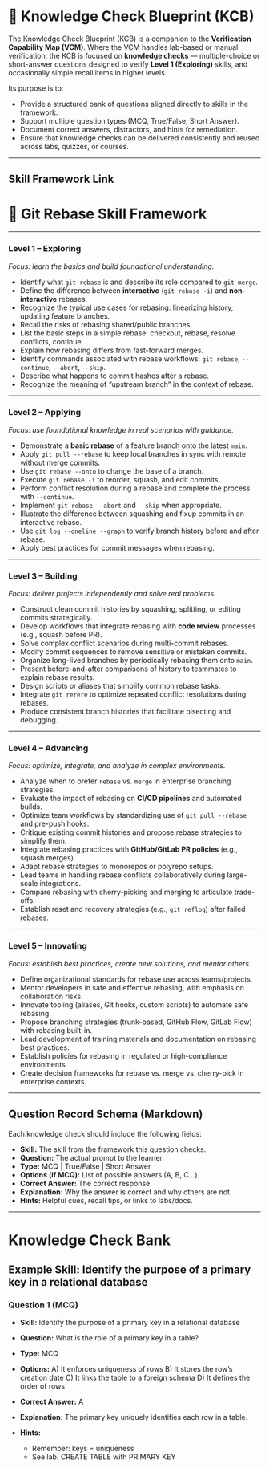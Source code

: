 # 📝 Knowledge Check Blueprint (KCB)

The Knowledge Check Blueprint (KCB) is a companion to the **Verification Capability Map (VCM)**.
Where the VCM handles lab-based or manual verification, the KCB is focused on **knowledge checks** — multiple-choice or short-answer questions designed to verify **Level 1 (Exploring)** skills, and occasionally simple recall items in higher levels.

Its purpose is to:

* Provide a structured bank of questions aligned directly to skills in the framework.
* Support multiple question types (MCQ, True/False, Short Answer).
* Document correct answers, distractors, and hints for remediation.
* Ensure that knowledge checks can be delivered consistently and reused across labs, quizzes, or courses.

---

## Skill Framework Link

# 🧩 Git Rebase Skill Framework

---

### Level 1 – Exploring

_Focus: learn the basics and build foundational understanding._

- Identify what `git rebase` is and describe its role compared to `git merge`.
- Define the difference between **interactive** (`git rebase -i`) and **non-interactive** rebases.
- Recognize the typical use cases for rebasing: linearizing history, updating feature branches.
- Recall the risks of rebasing shared/public branches.
- List the basic steps in a simple rebase: checkout, rebase, resolve conflicts, continue.
- Explain how rebasing differs from fast-forward merges.
- Identify commands associated with rebase workflows: `git rebase`, `--continue`, `--abort`, `--skip`.
- Describe what happens to commit hashes after a rebase.
- Recognize the meaning of “upstream branch” in the context of rebase.

---

### Level 2 – Applying

_Focus: use foundational knowledge in real scenarios with guidance._

- Demonstrate a **basic rebase** of a feature branch onto the latest `main`.
- Apply `git pull --rebase` to keep local branches in sync with remote without merge commits.
- Use `git rebase --onto` to change the base of a branch.
- Execute `git rebase -i` to reorder, squash, and edit commits.
- Perform conflict resolution during a rebase and complete the process with `--continue`.
- Implement `git rebase --abort` and `--skip` when appropriate.
- Illustrate the difference between squashing and fixup commits in an interactive rebase.
- Use `git log --oneline --graph` to verify branch history before and after rebase.
- Apply best practices for commit messages when rebasing.

---

### Level 3 – Building

_Focus: deliver projects independently and solve real problems._

- Construct clean commit histories by squashing, splitting, or editing commits strategically.
- Develop workflows that integrate rebasing with **code review** processes (e.g., squash before PR).
- Solve complex conflict scenarios during multi-commit rebases.
- Modify commit sequences to remove sensitive or mistaken commits.
- Organize long-lived branches by periodically rebasing them onto `main`.
- Present before-and-after comparisons of history to teammates to explain rebase results.
- Design scripts or aliases that simplify common rebase tasks.
- Integrate `git rerere` to optimize repeated conflict resolutions during rebases.
- Produce consistent branch histories that facilitate bisecting and debugging.

---

### Level 4 – Advancing

_Focus: optimize, integrate, and analyze in complex environments._

- Analyze when to prefer `rebase` vs. `merge` in enterprise branching strategies.
- Evaluate the impact of rebasing on **CI/CD pipelines** and automated builds.
- Optimize team workflows by standardizing use of `git pull --rebase` and pre-push hooks.
- Critique existing commit histories and propose rebase strategies to simplify them.
- Integrate rebasing practices with **GitHub/GitLab PR policies** (e.g., squash merges).
- Adapt rebase strategies to monorepos or polyrepo setups.
- Lead teams in handling rebase conflicts collaboratively during large-scale integrations.
- Compare rebasing with cherry-picking and merging to articulate trade-offs.
- Establish reset and recovery strategies (e.g., `git reflog`) after failed rebases.

---

### Level 5 – Innovating

_Focus: establish best practices, create new solutions, and mentor others._

- Define organizational standards for rebase use across teams/projects.
- Mentor developers in safe and effective rebasing, with emphasis on collaboration risks.
- Innovate tooling (aliases, Git hooks, custom scripts) to automate safe rebasing.
- Propose branching strategies (trunk-based, GitHub Flow, GitLab Flow) with rebasing built-in.
- Lead development of training materials and documentation on rebasing best practices.
- Establish policies for rebasing in regulated or high-compliance environments.
- Create decision frameworks for rebase vs. merge vs. cherry-pick in enterprise contexts.


---

## Question Record Schema (Markdown)

Each knowledge check should include the following fields:

* **Skill:** The skill from the framework this question checks.
* **Question:** The actual prompt to the learner.
* **Type:** MCQ | True/False | Short Answer
* **Options (if MCQ):** List of possible answers (A, B, C...).
* **Correct Answer:** The correct response.
* **Explanation:** Why the answer is correct and why others are not.
* **Hints:** Helpful cues, recall tips, or links to labs/docs.

---

# Knowledge Check Bank

## Example Skill: Identify the purpose of a primary key in a relational database

### Question 1 (MCQ)

* **Skill:** Identify the purpose of a primary key in a relational database
* **Question:** What is the role of a primary key in a table?
* **Type:** MCQ
* **Options:**
  A) It enforces uniqueness of rows
  B) It stores the row’s creation date
  C) It links the table to a foreign schema
  D) It defines the order of rows
* **Correct Answer:** A
* **Explanation:** The primary key uniquely identifies each row in a table.
* **Hints:**

  * Remember: keys = uniqueness
  * See lab: CREATE TABLE with PRIMARY KEY
